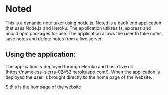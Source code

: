 # Noted
This is a dynamic note taker using node.js.  Noted is a back end application that uses Node.js and Heroku.  The application utilizes fs, express and uniqid npm packages for use.  The application allows the user to take notes, save notes and delete notes from a live server.

## Using the application:

The application is deployed through Heroku and has a live url (https://nameless-sierra-02452.herokuapp.com/).  When the application is deployed the user is brought directly to the home page of the website.

$ [this is the hompage of the website](/images/first_photo.png)


